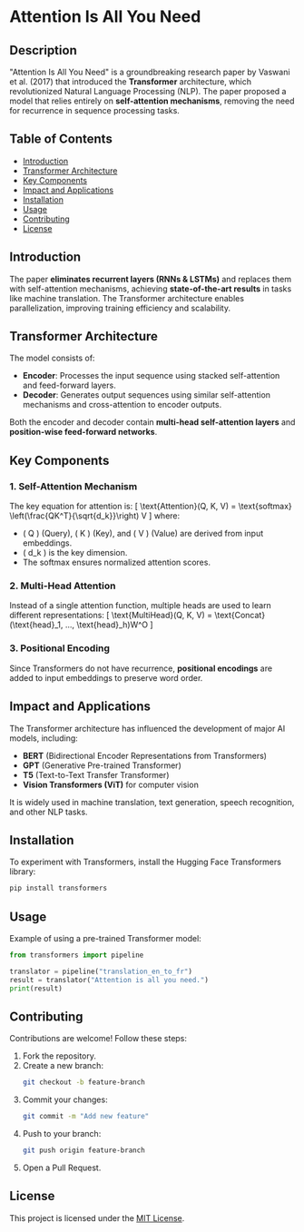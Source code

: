 # Attention Is All You Need

## Description
"Attention Is All You Need" is a groundbreaking research paper by Vaswani et al. (2017) that introduced the **Transformer** architecture, which revolutionized Natural Language Processing (NLP). The paper proposed a model that relies entirely on **self-attention mechanisms**, removing the need for recurrence in sequence processing tasks.

## Table of Contents
- [Introduction](#introduction)
- [Transformer Architecture](#transformer-architecture)
- [Key Components](#key-components)
- [Impact and Applications](#impact-and-applications)
- [Installation](#installation)
- [Usage](#usage)
- [Contributing](#contributing)
- [License](#license)

## Introduction
The paper **eliminates recurrent layers (RNNs & LSTMs)** and replaces them with self-attention mechanisms, achieving **state-of-the-art results** in tasks like machine translation. The Transformer architecture enables parallelization, improving training efficiency and scalability.

## Transformer Architecture
The model consists of:
- **Encoder**: Processes the input sequence using stacked self-attention and feed-forward layers.
- **Decoder**: Generates output sequences using similar self-attention mechanisms and cross-attention to encoder outputs.

Both the encoder and decoder contain **multi-head self-attention layers** and **position-wise feed-forward networks**.

## Key Components
### **1. Self-Attention Mechanism**
The key equation for attention is:
\[
\text{Attention}(Q, K, V) = \text{softmax} \left(\frac{QK^T}{\sqrt{d_k}}\right) V
\]
where:
- \( Q \) (Query), \( K \) (Key), and \( V \) (Value) are derived from input embeddings.
- \( d_k \) is the key dimension.
- The softmax ensures normalized attention scores.

### **2. Multi-Head Attention**
Instead of a single attention function, multiple heads are used to learn different representations:
\[
\text{MultiHead}(Q, K, V) = \text{Concat}(\text{head}_1, ..., \text{head}_h)W^O
\]

### **3. Positional Encoding**
Since Transformers do not have recurrence, **positional encodings** are added to input embeddings to preserve word order.

## Impact and Applications
The Transformer architecture has influenced the development of major AI models, including:
- **BERT** (Bidirectional Encoder Representations from Transformers)
- **GPT** (Generative Pre-trained Transformer)
- **T5** (Text-to-Text Transfer Transformer)
- **Vision Transformers (ViT)** for computer vision

It is widely used in machine translation, text generation, speech recognition, and other NLP tasks.

## Installation
To experiment with Transformers, install the Hugging Face Transformers library:
```sh
pip install transformers
```

## Usage
Example of using a pre-trained Transformer model:
```python
from transformers import pipeline

translator = pipeline("translation_en_to_fr")
result = translator("Attention is all you need.")
print(result)
```

## Contributing
Contributions are welcome! Follow these steps:
1. Fork the repository.
2. Create a new branch:
   ```sh
   git checkout -b feature-branch
   ```
3. Commit your changes:
   ```sh
   git commit -m "Add new feature"
   ```
4. Push to your branch:
   ```sh
   git push origin feature-branch
   ```
5. Open a Pull Request.

## License
This project is licensed under the [MIT License](LICENSE).

